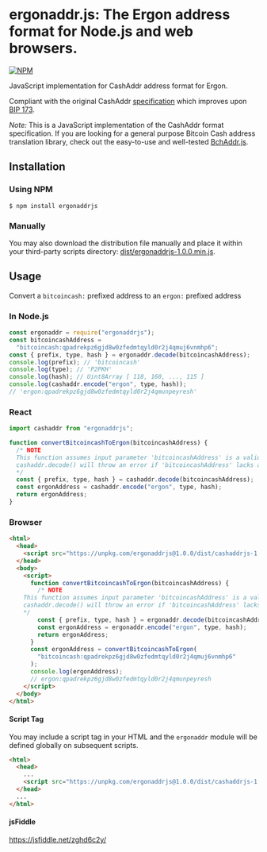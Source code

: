# ergonaddr.js: The Ergon address format for Node.js and web browsers.

[![NPM](https://nodei.co/npm/ergonaddrjs.png)](https://nodei.co/npm/ergonaddrjs/)

JavaScript implementation for CashAddr address format for Ergon.

Compliant with the original CashAddr [specification](https://github.com/bitcoincashorg/bitcoincash.org/blob/master/spec/cashaddr.md) which improves upon [BIP 173](https://github.com/bitcoin/bips/blob/master/bip-0173.mediawiki).

_Note:_ This is a JavaScript implementation of the CashAddr format specification. If you are looking for a general purpose Bitcoin Cash address translation library, check out the easy-to-use and well-tested [BchAddr.js](https://github.com/ealmansi/bchaddrjs).

## Installation

### Using NPM

```bsh
$ npm install ergonaddrjs
```

### Manually

You may also download the distribution file manually and place it within your third-party scripts directory: [dist/ergonaddrjs-1.0.0.min.js](https://unpkg.com/ergonaddrjs@1.0.0/dist/cashaddrjs-1.0.0.min.js).

## Usage

Convert a `bitcoincash:` prefixed address to an `ergon:` prefixed address

### In Node.js

```javascript
const ergonaddr = require("ergonaddrjs");
const bitcoincashAddress =
  "bitcoincash:qpadrekpz6gjd8w0zfedmtqyld0r2j4qmuj6vnmhp6";
const { prefix, type, hash } = ergonaddr.decode(bitcoincashAddress);
console.log(prefix); // 'bitcoincash'
console.log(type); // 'P2PKH'
console.log(hash); // Uint8Array [ 118, 160, ..., 115 ]
console.log(cashaddr.encode("ergon", type, hash));
// 'ergon:qpadrekpz6gjd8w0zfedmtqyld0r2j4qmunpeyresh'
```

### React

```javascript
import cashaddr from "ergonaddrjs";

function convertBitcoincashToErgon(bitcoincashAddress) {
  /* NOTE 
  This function assumes input parameter 'bitcoincashAddress' is a valid bitcoincash: address
  cashaddr.decode() will throw an error if 'bitcoincashAddress' lacks a prefix 
  */
  const { prefix, type, hash } = cashaddr.decode(bitcoincashAddress);
  const ergonAddress = cashaddr.encode("ergon", type, hash);
  return ergonAddress;
}
```

### Browser

```html
<html>
  <head>
    <script src="https://unpkg.com/ergonaddrjs@1.0.0/dist/cashaddrjs-1.0.0.min.js"></script>
  </head>
  <body>
    <script>
      function convertBitcoincashToErgon(bitcoincashAddress) {
        /* NOTE 
    This function assumes input parameter 'bitcoincashAddress' is a valid bitcoincash: address
    cashaddr.decode() will throw an error if 'bitcoincashAddress' lacks a prefix 
    */
        const { prefix, type, hash } = ergonaddr.decode(bitcoincashAddress);
        const ergonAddress = ergonaddr.encode("ergon", type, hash);
        return ergonAddress;
      }
      const ergonAddress = convertBitcoincashToErgon(
        "bitcoincash:qpadrekpz6gjd8w0zfedmtqyld0r2j4qmuj6vnmhp6"
      );
      console.log(ergonAddress);
      // ergon:qpadrekpz6gjd8w0zfedmtqyld0r2j4qmunpeyresh
    </script>
  </body>
</html>
```

#### Script Tag

You may include a script tag in your HTML and the `ergonaddr` module will be defined globally on subsequent scripts.

```html
<html>
  <head>
    ...
    <script src="https://unpkg.com/ergonaddrjs@1.0.0/dist/cashaddrjs-1.0.0.min.js"></script>
  </head>
  ...
</html>
```

#### jsFiddle

https://jsfiddle.net/zghd6c2y/
